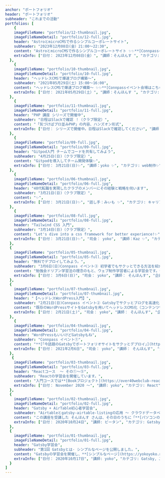 ```yaml
---
anchor: "ポートフォリオ"
header: "ポートフォリオ"
subheader: "これまでの活動"
portfolios: [
    {
    imageFileName: "portfolio/12-thumbnail.jpg",
    imageFileNameDetail: "portfolio/12-full.jpg",
    header: "AstroとmicroCMSで作るシンプルコーポレートサイト",
    subheader: "2023年12月08日(金）21:00～22:30",
    content: "AstroとmicroCMSで作るシンプルコーポレートサイト ✨✨**[Connpassイベント会場はこちら](https://over40webclub.connpass.com/event/301712/)**✨✨",
    extraInfo: ["日付： 2023年12月08日(金）", "講師：そんほんす ", "カテゴリ: Astro、microCMS"]
  },
    {
    imageFileName: "portfolio/10-thumbnail.jpg",
    imageFileNameDetail: "portfolio/10-full.jpg",
    header: "ヘッドレスCMSで爆速ブログ構築〜",
    subheader: "2021年05月29日(土）15:00～16:00",
    content: "ヘッドレスCMSで爆速ブログ構築〜 ✨✨**[Connpassイベント会場はこちら](https://over40webclub.connpass.com/event/212129/)**✨✨",
    extraInfo: ["日付： 2021年05月29日(土）", "講師：そんほんす ", "カテゴリ: web制作、Gatsby、microCMS、Bootstrap"]
  },
    {
    imageFileName: "portfolio/11-thumbnail.jpg",
    imageFileNameDetail: "portfolio/11-full.jpg",
    header: "PHP 講座 シリーズで開催中",
    subheader: "日程はSlackで確認 ！（クラブ限定）",
    content: "「気づけばプロ並みPHP」の内容、ハンズオン形式",
    extraInfo: ["日付： シリーズで開催中。日程はSlackで確認してください", "講師：訓志✨", "カテゴリ: web開発✨"]
  },
    {
    imageFileName: "portfolio/09-full.jpg",
    imageFileNameDetail: "portfolio/09-full.jpg",
    header: "Gitpod入門 チームでコードを共有してみよう",
    subheader: "4月25日(日)（クラブ限定）",
    content: "Gitpodを導入してチーム開発体験✨",
    extraInfo: ["日付： 3月21日(日)✨", "講師：yoko ✨", "カテゴリ: web制作✨"]
  },
    {
    imageFileName: "portfolio/06-thumbnail.jpg",
    imageFileNameDetail: "portfolio/06-full.jpg",
    header: "40代転職を実現したクラブのメンバーにその経験と戦略を伺います",
    subheader: "3月21日(日)（クラブ限定）",
    content: "✨",
    extraInfo: ["日付： 3月21日(日)✨", "話し手：みぃも ✨", "カテゴリ: キャリア✨"]
  },
    {
    imageFileName: "portfolio/08-full.jpg",
    imageFileNameDetail: "portfolio/08-full.jpg",
    header: "Tailwind CSS 入門",
    subheader: "3月14日(日)（クラブ限定）",
    content: "Let's dive into a css framework for better experience!✨",
    extraInfo: ["日付： 3月21日(日)✨", "司会： yoko",  "講師：Kaz ✨", "カテゴリ: web制作✨"]
  },
  {
    imageFileName: "portfolio/05-thumbnail.jpg",
    imageFileNameDetail: "portfolio/05-full.jpg",
    header: "無料でデプロイしてみよう。",
    subheader: "3月6日(日)Connpass イベント③ 初学者でもサクッとできる方法を紹介します。",
    content: "勉強会ドリブン学習法の理念のもと、ウェブ制作学習者による学習会です。✨✨**[Connpassイベント会場はこちら](https://over40webclub.connpass.com/event/204362/)**✨✨",
    extraInfo: ["日付： 3月6日(日)", "司会： yoko", "講師： そんほんす", "企画： ピータン", "サムネデザイン：N.KAZU","カテゴリ： WordPress、Gatsby"]
  },
  {
    imageFileName: "portfolio/07-thumbnail.jpg",
    imageFileNameDetail: "portfolio/07-thumbnail.jpg",
    header: "【ヘッドレスWordPress入門】",
    subheader: "2月21日(日)Connpass イベント② Gatsbyでサクッとブログを高速化！",
    content: "既存のWordPressサイトをGatsbyを用いてヘッドレスCMS化（コンテンツ管理はWordPressを利用したままフロントエンドを静的サイトジェネレータで生成）して公開する方法について学習します✨✨**[Connpassイベント会場はこちら](https://connpass.com/event/204563/)**✨✨",
    extraInfo: ["日付： 2月21日(土)", "司会： yoko", "講師： そんほんす", "企画： ピータン", "サムネデザイン：N.KAZU","カテゴリ： サイト制作、デプロイ"]
  },
    {
    imageFileName: "portfolio/04-thumbnail.jpg",
    imageFileNameDetail: "portfolio/04-full.jpg",
    header: "WordPressもいいけどGatsbyもね",
    subheader: "Connpass イベント①",
    content: "**[「今話題のGatsbyでポートフォリオサイトをサクッとデプロイ」](https://over40webclub.connpass.com/event/201741/)**開催",
    extraInfo: ["日付： 2021年2月6日", "司会： yoko", "講師： そんほんす", "企画： ピータン","カテゴリ： Gatsby"]
  },
   {
    imageFileName: "portfolio/03-thumbnail.jpg",
    imageFileNameDetail: "portfolio/03-full.jpg",
    header: "Reactコース  ～ その①〜⑤",
    subheader: "Reactの学習会を開催しています。",
    content: "入門コースでは**[Bookプロジェクト](https://over40webclub-react-basic.netlify.app/)**を公開しました。",
    extraInfo: ["日付： November 2020 〜", "講師: yoko", "カテゴリ: React"]
  },
  {
    imageFileName: "portfolio/02-thumbnail.jpg",
    imageFileNameDetail: "portfolio/02-full.jpg",
    header: "Gatsby + AirTable初心者学習会",
    subheader: "Airtableとgatsby-airtable-listingの応用 ～ クラウドデータベースから静的サイトをさくっと作ってみよう",
    content: "この講座を受講した そんほんす さんは、その日のうちに「**[パソコンのべんきょうのためのリンク](https://takamina-link3.netlify.app/)**」を公開しました。",
    extraInfo: ["日付： 2020年10月24日", "講師: ピータン", "カテゴリ: Gatsby, AirTable"]
  },
  {
    imageFileName: "portfolio/01-thumbnail.jpg",
    imageFileNameDetail: "portfolio/01-full.jpg",
    header: "Gatsby学習会",
    subheader: "第1回 Gatsbyとは- シンプルなページを公開しました。",
    content: "Gatsbyの学習会を開催し、**[シンプルなページ](https://yokoyoko.netlify.app/)**を公開しました。",
    extraInfo: ["日付： 2020年10月17日", "講師: yoko", "カテゴリ: Gatsby, JSX, Netlify"]
  }
]
---
```

